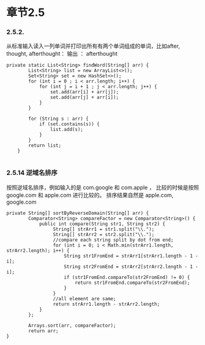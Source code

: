 
# 章节2.5 



### 2.5.2. 
从标准输入读入一列单词并打印出所有有两个单词组成的单词，比如after, thought, afterthought：
输出 ： afterthought

``` 
private static List<String> findWord(String[] arr) {
		List<String> list = new ArrayList<>();
		Set<String> set = new HashSet<>();
		for (int i = 0 ; i < arr.length; i++) {
			for (int j = i + 1 ; j < arr.length; j++) {
				set.add(arr[i] + arr[j]);
				set.add(arr[j] + arr[i]);				
			}
		}
		
		for (String s : arr) {
			if (set.contains(s)) {
				list.add(s);
			}
		}
		return list;
	}
	
```  


### 2.5.14 逆域名排序
按照逆域名排序，例如输入的是 com.google 和 com.apple ，
比较的时候是按照 google.com 和 apple.com 进行比较的。
排序结果自然是 apple.com, google.com

```
private String[] sortByReverseDomain(String[] arr) {
		Comparator<String> compareFactor = new Comparator<String>() {
			public int compare(String str1, String str2) {
				 String[] strArr1 = str1.split("\\.");
				 String[] strArr2 = str2.split("\\.");
				 //compare each string split by dot from end;
				 for (int i = 0; i < Math.min(strArr1.length, strArr2.length); i++) {
					 String str1FromEnd = strArr1[strArr1.length - 1 - i];					 
					 String str2FromEnd = strArr2[strArr2.length - 1 - i];
					 if (str1FromEnd.compareTo(str2FromEnd) != 0) {
						 return str1FromEnd.compareTo(str2FromEnd);
					 }
				 }
				 //all element are same;
                 return strArr1.length - strArr2.length;               
			}
		};
		
		Arrays.sort(arr, compareFactor);
		return arr;
}
```

